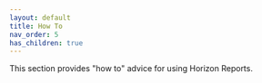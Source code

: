 ```yaml
---
layout: default
title: How To
nav_order: 5
has_children: true
---
```


This section provides "how to" advice for using Horizon Reports.